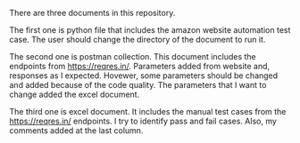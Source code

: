 There are three documents in this repository. 

The first one is python file that includes the amazon website automation test case. The user should change the directory of the document to run it.

The second one is postman collection. This document includes the endpoints from https://reqres.in/. Parameters added from website and, responses as I expected. Hovewer, some parameters should be changed and added because of the code quality. The parameters that I want to change added the excel document.

The third one is excel document. It includes the manual test cases from the https://reqres.in/ endpoints. I try to identify pass and fail cases. Also, my comments added at the last column. 
